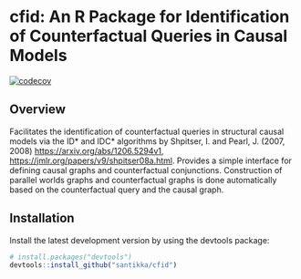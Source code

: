 # cfid: An R Package for Identification of Counterfactual Queries in Causal Models

<!-- Badges -->
[![codecov](https://codecov.io/gh/santikka/cfid/branch/main/graph/badge.svg?token=13KFY7ULZ4)](https://codecov.io/gh/santikka/cfid)
  
## Overview

Facilitates the identification of counterfactual queries in structural causal 
models via the ID* and IDC* algorithms by Shpitser, I. and Pearl, J. (2007, 2008) 
<https://arxiv.org/abs/1206.5294v1>,
<https://jmlr.org/papers/v9/shpitser08a.html>. Provides a simple interface for 
defining causal graphs and counterfactual conjunctions. Construction of parallel
worlds graphs and counterfactual graphs is done automatically based on the 
counterfactual query and the causal graph.

## Installation
Install the latest development version by using the devtools package:
```R
# install.packages("devtools")
devtools::install_github("santikka/cfid")
```
